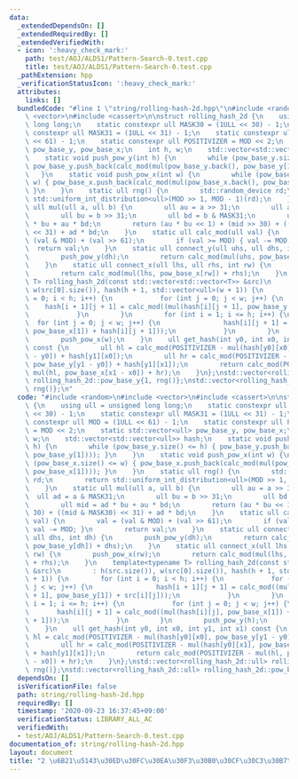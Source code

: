 ```yaml
---
data:
  _extendedDependsOn: []
  _extendedRequiredBy: []
  _extendedVerifiedWith:
  - icon: ':heavy_check_mark:'
    path: test/AOJ/ALDS1/Pattern-Search-0.test.cpp
    title: test/AOJ/ALDS1/Pattern-Search-0.test.cpp
  _pathExtension: hpp
  _verificationStatusIcon: ':heavy_check_mark:'
  attributes:
    links: []
  bundledCode: "#line 1 \"string/rolling-hash-2d.hpp\"\n#include <random>\n#include\
    \ <vector>\n#include <cassert>\n\nstruct rolling_hash_2d {\n    using ull = unsigned\
    \ long long;\n    static constexpr ull MASK30 = (1ULL << 30) - 1;\n    static\
    \ constexpr ull MASK31 = (1ULL << 31) - 1;\n    static constexpr ull MOD = (1ULL\
    \ << 61) - 1;\n    static constexpr ull POSITIVIZER = MOD << 2;\n    static std::vector<ull>\
    \ pow_base_y, pow_base_x;\n    int h, w;\n    std::vector<std::vector<ull>> hash;\n\
    \    static void push_pow_y(int h) {\n        while (pow_base_y.size() <= h) {\
    \ pow_base_y.push_back(calc_mod(mul(pow_base_y.back(), pow_base_y[1]))); }\n \
    \   }\n    static void push_pow_x(int w) {\n        while (pow_base_x.size() <=\
    \ w) { pow_base_x.push_back(calc_mod(mul(pow_base_x.back(), pow_base_x[1])));\
    \ }\n    }\n    static ull rng() {\n        std::random_device rd;\n        return\
    \ std::uniform_int_distribution<ull>(MOD >> 1, MOD - 1)(rd);\n    }\n    static\
    \ ull mul(ull a, ull b) {\n        ull au = a >> 31;\n        ull ad = a & MASK31;\n\
    \        ull bu = b >> 31;\n        ull bd = b & MASK31;\n        ull mid = ad\
    \ * bu + au * bd;\n        return (au * bu << 1) + (mid >> 30) + ((mid & MASK30)\
    \ << 31) + ad * bd;\n    }\n    static ull calc_mod(ull val) {\n        val =\
    \ (val & MOD) + (val >> 61);\n        if (val >= MOD) { val -= MOD; }\n      \
    \  return val;\n    }\n    static ull connect_y(ull uhs, ull dhs, int dh) {\n\
    \        push_pow_y(dh);\n        return calc_mod(mul(uhs, pow_base_y[dh]) + dhs);\n\
    \    }\n    static ull connect_x(ull lhs, ull rhs, int rw) {\n        push_pow_x(rw);\n\
    \        return calc_mod(mul(lhs, pow_base_x[rw]) + rhs);\n    }\n    template<typename\
    \ T> rolling_hash_2d(const std::vector<std::vector<T>> &src)\n        : h(src.size()),\
    \ w(src[0].size()), hash(h + 1, std::vector<ull>(w + 1)) {\n        for (int i\
    \ = 0; i < h; i++) {\n            for (int j = 0; j < w; j++) {\n            \
    \    hash[i + 1][j + 1] = calc_mod((mul(hash[i][j + 1], pow_base_y[1]) + src[i][j]));\n\
    \            }\n        }\n        for (int i = 1; i <= h; i++) {\n          \
    \  for (int j = 0; j < w; j++) {\n                hash[i][j + 1] = calc_mod((mul(hash[i][j],\
    \ pow_base_x[1]) + hash[i][j + 1]));\n            }\n        }\n        push_pow_y(h);\n\
    \        push_pow_x(w);\n    }\n    ull get_hash(int y0, int x0, int y1, int x1)\
    \ const {\n        ull hl = calc_mod(POSITIVIZER - mul(hash[y0][x0], pow_base_y[y1\
    \ - y0]) + hash[y1][x0]);\n        ull hr = calc_mod(POSITIVIZER - mul(hash[y0][x1],\
    \ pow_base_y[y1 - y0]) + hash[y1][x1]);\n        return calc_mod(POSITIVIZER -\
    \ mul(hl, pow_base_x[x1 - x0]) + hr);\n    }\n};\nstd::vector<rolling_hash_2d::ull>\
    \ rolling_hash_2d::pow_base_y{1, rng()};\nstd::vector<rolling_hash_2d::ull> rolling_hash_2d::pow_base_x{1,\
    \ rng()};\n"
  code: "#include <random>\n#include <vector>\n#include <cassert>\n\nstruct rolling_hash_2d\
    \ {\n    using ull = unsigned long long;\n    static constexpr ull MASK30 = (1ULL\
    \ << 30) - 1;\n    static constexpr ull MASK31 = (1ULL << 31) - 1;\n    static\
    \ constexpr ull MOD = (1ULL << 61) - 1;\n    static constexpr ull POSITIVIZER\
    \ = MOD << 2;\n    static std::vector<ull> pow_base_y, pow_base_x;\n    int h,\
    \ w;\n    std::vector<std::vector<ull>> hash;\n    static void push_pow_y(int\
    \ h) {\n        while (pow_base_y.size() <= h) { pow_base_y.push_back(calc_mod(mul(pow_base_y.back(),\
    \ pow_base_y[1]))); }\n    }\n    static void push_pow_x(int w) {\n        while\
    \ (pow_base_x.size() <= w) { pow_base_x.push_back(calc_mod(mul(pow_base_x.back(),\
    \ pow_base_x[1]))); }\n    }\n    static ull rng() {\n        std::random_device\
    \ rd;\n        return std::uniform_int_distribution<ull>(MOD >> 1, MOD - 1)(rd);\n\
    \    }\n    static ull mul(ull a, ull b) {\n        ull au = a >> 31;\n      \
    \  ull ad = a & MASK31;\n        ull bu = b >> 31;\n        ull bd = b & MASK31;\n\
    \        ull mid = ad * bu + au * bd;\n        return (au * bu << 1) + (mid >>\
    \ 30) + ((mid & MASK30) << 31) + ad * bd;\n    }\n    static ull calc_mod(ull\
    \ val) {\n        val = (val & MOD) + (val >> 61);\n        if (val >= MOD) {\
    \ val -= MOD; }\n        return val;\n    }\n    static ull connect_y(ull uhs,\
    \ ull dhs, int dh) {\n        push_pow_y(dh);\n        return calc_mod(mul(uhs,\
    \ pow_base_y[dh]) + dhs);\n    }\n    static ull connect_x(ull lhs, ull rhs, int\
    \ rw) {\n        push_pow_x(rw);\n        return calc_mod(mul(lhs, pow_base_x[rw])\
    \ + rhs);\n    }\n    template<typename T> rolling_hash_2d(const std::vector<std::vector<T>>\
    \ &src)\n        : h(src.size()), w(src[0].size()), hash(h + 1, std::vector<ull>(w\
    \ + 1)) {\n        for (int i = 0; i < h; i++) {\n            for (int j = 0;\
    \ j < w; j++) {\n                hash[i + 1][j + 1] = calc_mod((mul(hash[i][j\
    \ + 1], pow_base_y[1]) + src[i][j]));\n            }\n        }\n        for (int\
    \ i = 1; i <= h; i++) {\n            for (int j = 0; j < w; j++) {\n         \
    \       hash[i][j + 1] = calc_mod((mul(hash[i][j], pow_base_x[1]) + hash[i][j\
    \ + 1]));\n            }\n        }\n        push_pow_y(h);\n        push_pow_x(w);\n\
    \    }\n    ull get_hash(int y0, int x0, int y1, int x1) const {\n        ull\
    \ hl = calc_mod(POSITIVIZER - mul(hash[y0][x0], pow_base_y[y1 - y0]) + hash[y1][x0]);\n\
    \        ull hr = calc_mod(POSITIVIZER - mul(hash[y0][x1], pow_base_y[y1 - y0])\
    \ + hash[y1][x1]);\n        return calc_mod(POSITIVIZER - mul(hl, pow_base_x[x1\
    \ - x0]) + hr);\n    }\n};\nstd::vector<rolling_hash_2d::ull> rolling_hash_2d::pow_base_y{1,\
    \ rng()};\nstd::vector<rolling_hash_2d::ull> rolling_hash_2d::pow_base_x{1, rng()};"
  dependsOn: []
  isVerificationFile: false
  path: string/rolling-hash-2d.hpp
  requiredBy: []
  timestamp: '2020-09-23 16:37:45+09:00'
  verificationStatus: LIBRARY_ALL_AC
  verifiedWith:
  - test/AOJ/ALDS1/Pattern-Search-0.test.cpp
documentation_of: string/rolling-hash-2d.hpp
layout: document
title: "2 \u6B21\u5143\u30ED\u30FC\u30EA\u30F3\u30B0\u30CF\u30C3\u30B7\u30E5"
---
```


